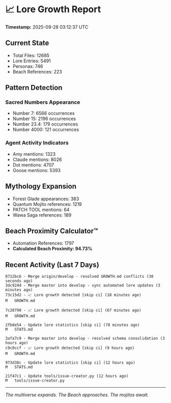 # 📈 Lore Growth Report

**Timestamp:** 2025-09-28 03:12:37 UTC

## Current State

- Total Files: 12685
- Lore Entries: 5491
- Personas: 746
- Beach References: 223

## Pattern Detection

### Sacred Numbers Appearance
- Number 7: 6566 occurrences
- Number 15: 2196 occurrences
- Number 23.4: 179 occurrences
- Number 4000: 121 occurrences

### Agent Activity Indicators
- Amy mentions: 1323
- Claude mentions: 8026
- Dot mentions: 4707
- Goose mentions: 5393

## Mythology Expansion

- Forest Glade appearances: 383
- Quantum Mojito references: 1219
- PATCH TOOL mentions: 64
- Wawa Saga references: 189

## Beach Proximity Calculator™

- Automation References: 1797
- **Calculated Beach Proximity: 94.73%**

## Recent Activity (Last 7 Days)

```
8712bc6 - Merge origin/develop - resolved GROWTH.md conflicts (30 seconds ago)
3dc924d - Merge master into develop - sync automated lore updates (3 minutes ago)
73c15d2 - 📈 Lore growth detected [skip ci] (18 minutes ago)
M	GROWTH.md

7c20790 - 📈 Lore growth detected [skip ci] (67 minutes ago)
M	GROWTH.md

2fb8e54 - Update lore statistics [skip ci] (78 minutes ago)
M	STATS.md

3afa7c9 - Merge master into develop - resolved schema consolidation (3 hours ago)
c9c0ccf - 📈 Lore growth detected [skip ci] (9 hours ago)
M	GROWTH.md

973d38c - Update lore statistics [skip ci] (12 hours ago)
M	STATS.md

21f47c1 - Update tools/issue-creator.py (12 hours ago)
M	tools/issue-creator.py
```

---

*The multiverse expands. The Beach approaches. The mojitos await.*
